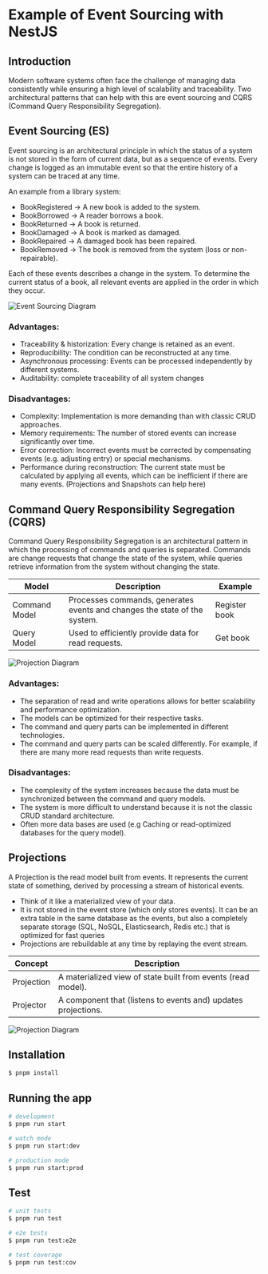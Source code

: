 # Example of Event Sourcing with NestJS

## Introduction

Modern software systems often face the challenge of managing data consistently while ensuring a high level of scalability and traceability. Two architectural patterns that can help with this are event sourcing and CQRS (Command Query Responsibility Segregation).

## Event Sourcing (ES)

Event sourcing is an architectural principle in which the status of a system is not stored in the form of current data, but as a sequence of events. Every change is logged as an immutable event so that the entire history of a system can be traced at any time.

An example from a library system:

- BookRegistered → A new book is added to the system.
- BookBorrowed → A reader borrows a book.
- BookReturned → A book is returned.
- BookDamaged → A book is marked as damaged.
- BookRepaired → A damaged book has been repaired.
- BookRemoved → The book is removed from the system (loss or non-repairable).

Each of these events describes a change in the system. To determine the current status of a book, all relevant events are applied in the order in which they occur.


![Event Sourcing Diagram](doc/png/event-sourcing.png)

### Advantages:
- Traceability & historization: Every change is retained as an event.
- Reproducibility: The condition can be reconstructed at any time.
- Asynchronous processing: Events can be processed independently by different systems.
- Auditability: complete traceability of all system changes

### Disadvantages:
- Complexity: Implementation is more demanding than with classic CRUD approaches.
- Memory requirements: The number of stored events can increase significantly over time.
- Error correction: Incorrect events must be corrected by compensating events (e.g. adjusting entry) or special mechanisms.
- Performance during reconstruction: The current state must be calculated by applying all events, which can be inefficient if there are many events. (Projections and Snapshots can help here)

## Command Query Responsibility Segregation (CQRS)

Command Query Responsibility Segregation is an architectural pattern in which the processing of commands and queries is separated. Commands are change requests that change the state of the system, while queries retrieve information from the system without changing the state.


| Model | Description | Example       |
| --- | --- |---------------|
| Command Model | Processes commands, generates events and changes the state of the system. | Register book |
| Query Model | Used to efficiently provide data for read requests. | Get book |


![Projection Diagram](doc/png/cqrs.png)

### Advantages:
- The separation of read and write operations allows for better scalability and performance optimization.
- The models can be optimized for their respective tasks.
- The command and query parts can be implemented in different technologies.
- The command and query parts can be scaled differently. For example, if there are many more read requests than write requests.

### Disadvantages:
- The complexity of the system increases because the data must be synchronized between the command and query models.
- The system is more difficult to understand because it is not the classic CRUD standard architecture.
- Often more data bases are used (e.g Caching or read-optimized databases for the query model).


## Projections

A Projection is the read model built from events.
It represents the current state of something, derived by processing a stream of historical events.

- Think of it like a materialized view of your data.
- It is not stored in the event store (which only stores events). It can be an extra table in the same database as the events, but also a completely separate storage (SQL, NoSQL, Elasticsearch, Redis etc.) that is optimized for fast queries
- Projections are rebuildable at any time by replaying the event stream.


| Concept | Description                                                   |
| ---  |---------------------------------------------------------------|
| Projection | A materialized view of state built from events (read model).  |
| Projector | A component that (listens to events and) updates projections. |

![Projection Diagram](doc/png/projection.png)


## Installation

```bash
$ pnpm install
```

## Running the app

```bash
# development
$ pnpm run start

# watch mode
$ pnpm run start:dev

# production mode
$ pnpm run start:prod
```

## Test

```bash
# unit tests
$ pnpm run test

# e2e tests
$ pnpm run test:e2e

# test coverage
$ pnpm run test:cov
```


